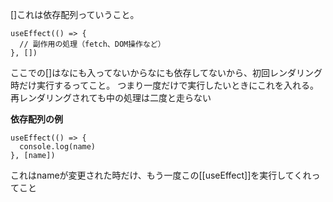 []これは依存配列っていうこと。

```tsx
useEffect(() => {
  // 副作用の処理（fetch、DOM操作など）
}, [])

```

ここでの[]はなにも入ってないからなにも依存してないから、初回レンダリング時だけ実行するってこと。
つまり一度だけで実行したいときにこれを入れる。
再レンダリングされても中の処理は二度と走らない

**依存配列の例**
```tsx
useEffect(() => {
  console.log(name)
}, [name])

```
これはnameが変更された時だけ、もう一度この[[useEffect]]を実行してくれってこと
